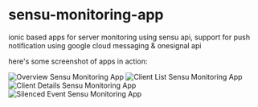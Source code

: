 # sensu-monitoring-app
ionic based apps for server monitoring using sensu api, support for push notification using google cloud messaging & onesignal api

here's some screenshot of apps in action:

![Overview Sensu Monitoring App](http://i.imgur.com/8eGATyo.png)
![Client List Sensu Monitoring App](http://i.imgur.com/MVy6Npn.png)
![Client Details Sensu Monitoring App](http://i.imgur.com/i3IfgGG.png)
![Silenced Event Sensu Monitoring App](http://i.imgur.com/i3IfgGG.png)

